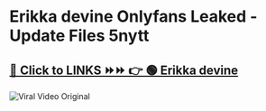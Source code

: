 
 # Erikka devine Onlyfans Leaked - Update Files 5nytt

## <h2><a href="https://clipsfans.com/Erikka_devine&ref=git">🔗 Click to LINKS ⏩⏩ 👉 🟢 Erikka devine </a></h2>

<a href="https://clipsfans.com/Erikka_devine&ref=git" rel="nofollow" data-target="animated-image.originalLink"><img src="https://i.ibb.co.com/xMMVF88/686577567.gif" alt="Viral Video Original" style="max-width: 100%; display: inline-block;" data-target="animated-image.originalImage"></a>

